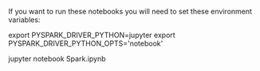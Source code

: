 If you want to run these notebooks you will need to set these environment
variables:

  export PYSPARK_DRIVER_PYTHON=jupyter
  export PYSPARK_DRIVER_PYTHON_OPTS='notebook'

  jupyter notebook Spark.ipynb
